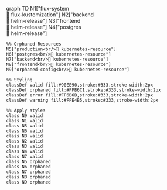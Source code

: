 graph TD
    N1["flux-system<br/>📁 flux-kustomization"]
    N2["backend<br/>🚀 helm-release"]
    N3["frontend<br/>🚀 helm-release"]
    N4["postgres<br/>🚀 helm-release"]

    %% Orphaned Resources
    N5["production<br/>📄 kubernetes-resource"]
    N6["postgres<br/>📄 kubernetes-resource"]
    N7["backend<br/>📄 kubernetes-resource"]
    N8["frontend<br/>📄 kubernetes-resource"]
    N9["orphaned-config<br/>📄 kubernetes-resource"]

    %% Styling
    classDef valid fill:#90EE90,stroke:#333,stroke-width:2px
    classDef orphaned fill:#FFB6C1,stroke:#333,stroke-width:2px
    classDef error fill:#FF6B6B,stroke:#333,stroke-width:2px
    classDef warning fill:#FFE4B5,stroke:#333,stroke-width:2px

    %% Apply styles
    class N9 valid
    class N1 valid
    class N5 valid
    class N6 valid
    class N8 valid
    class N2 valid
    class N3 valid
    class N4 valid
    class N7 valid
    class N5 orphaned
    class N6 orphaned
    class N7 orphaned
    class N8 orphaned
    class N9 orphaned